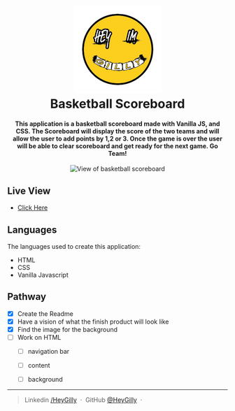 <h1 align="center">
  <br>
  <a href="https://www.linkedin.com/in/heygilly">
    <img src="/img/heygilly.png" alt="HeyGilly" width="201">
    </a>
  <br>
  Basketball Scoreboard
  <br>
</h1>

<h4 align="center">
This application is a basketball scoreboard made with Vanilla JS, and CSS. The Scoreboard will display the score of the two teams and will allow the user to add points by 1,2 or 3. Once the game is over the user will be able to clear scoreboard and get ready for the next game. Go Team!
</h4>


<div align="center">
<img src="https://fakeimg.pl/450x200/?text=helloworld" alt="View of basketball scoreboard">
</div>

## Live View
- <a href=""> Click Here</a>

## Languages

The languages used to create this application:
- HTML
- CSS
- Vanilla Javascript

## Pathway

* [X] Create the Readme
* [X] Have a vision of what the finish product will look like
* [X] Find the image for the background
* [ ] Work on HTML
    * [ ] navigation bar
    * [ ] content
    * [ ] background






---

> Linkedin [/HeyGilly](https://www.linkedin.com/in/heygilly) &nbsp;&middot;&nbsp;
> GitHub [@HeyGilly](https://github.com/HeyGilly) &nbsp;&middot;&nbsp;
